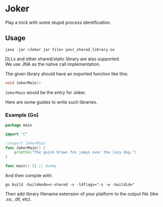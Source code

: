 # Joker

Play a trick with some stupid process identification.

## Usage

```shell
java -jar <Joker jar file> your_shared_library.so
```

DLLs and other shared/static library are also supported.  
We use JNA as the native call implementation.

The given library should have an exported function like this:

```c
void JokerMain()
```

`JokerMain` would be the entry for Joker.

Here are some guides to write such libraries.

### Example (Go)

```go
package main

import "C"

//export JokerMain
func JokerMain() {
	println("The quick brown fox jumps over the lazy dog.")
}

func main() {} // dummy
```

And then compile with:

```shell
go build -buildmode=c-shared -v -ldflags="-s -w -buildid="
```

Then add library filename extension of your platform to the output file (like .so, .dll, etc).
